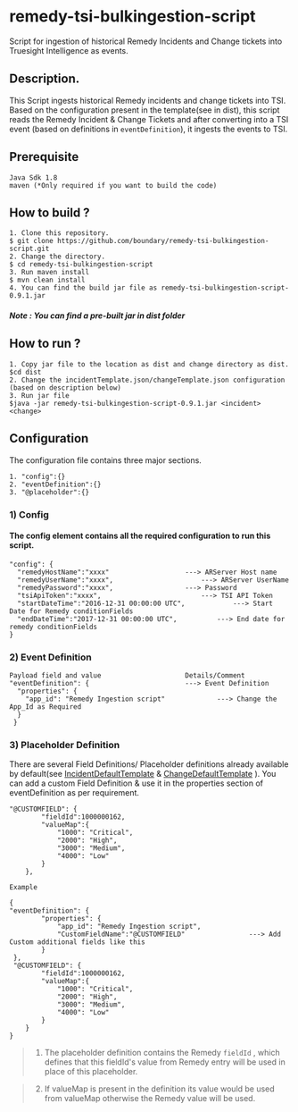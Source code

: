 # remedy-tsi-bulkingestion-script
Script for ingestion of historical Remedy Incidents and Change tickets into Truesight Intelligence as events.
## Description.

This Script ingests historical Remedy incidents and change tickets into TSI. Based on the configuration present in the template(see in dist), this script reads the Remedy Incident & Change Tickets and after converting into a TSI event (based on definitions in  `eventDefinition`), it ingests the events to TSI.


## Prerequisite 
```
Java Sdk 1.8
maven (*Only required if you want to build the code)
```
## How to build ? 
```
1. Clone this repository.
$ git clone https://github.com/boundary/remedy-tsi-bulkingestion-script.git
2. Change the directory.
$ cd remedy-tsi-bulkingestion-script
3. Run maven install
$ mvn clean install
4. You can find the build jar file as remedy-tsi-bulkingestion-script-0.9.1.jar
```
##### Note : You can find a pre-built jar in dist folder

## How to run ?
```
1. Copy jar file to the location as dist and change directory as dist.
$cd dist
2. Change the incidentTemplate.json/changeTemplate.json configuration (based on description below)
3. Run jar file
$java -jar remedy-tsi-bulkingestion-script-0.9.1.jar <incident> <change>
```
## Configuration
   The configuration file contains three major sections.


    1. "config":{}
    2. "eventDefinition":{}
    3. "@placeholder":{}


### 1) Config

#### The config element contains all the required configuration to run this script.
```
"config": {
  "remedyHostName":"xxxx"  					---> ARServer Host name
  "remedyUserName":"xxxx",  					---> ARServer UserName
  "remedyPassword":"xxxx",					---> Password
  "tsiApiToken":"xxxx",       					---> TSI API Token
  "startDateTime":"2016-12-31 00:00:00 UTC", 	 		---> Start Date for Remedy conditionFields
  "endDateTime":"2017-12-31 00:00:00 UTC", 			---> End date for remedy conditionFields
}

```


### 2) Event Definition
```
Payload field and value						Details/Comment
"eventDefinition": {						---> Event Definition
  "properties": {
    "app_id": "Remedy Ingestion script" 			---> Change the App_Id as Required
  }
 }
```

### 3) Placeholder Definition 
There are several Field Definitions/ Placeholder definitions already available by default(see [IncidentDefaultTemplate](https://github.com/boundary/remedy-tsi-integration-lib/blob/master/src/main/resources/incidentDefaultTemplate.json) & [ChangeDefaultTemplate](https://github.com/boundary/remedy-tsi-integration-lib/blob/master/src/main/resources/changeDefaultTemplate.json) ). You can add a custom Field Definition & use it in the properties section of eventDefinition as per requirement.
```
"@CUSTOMFIELD": {
		"fieldId":1000000162,
		"valueMap":{
			"1000": "Critical",
			"2000": "High",
			"3000": "Medium",
			"4000": "Low"
		}
	},
```

```
Example

{
"eventDefinition": {						  
		"properties": {
			"app_id": "Remedy Ingestion script",
			"CustomFieldName":"@CUSTOMFIELD"				---> Add Custom additional fields like this
		}
 },
 "@CUSTOMFIELD": {
		"fieldId":1000000162,
		"valueMap":{
			"1000": "Critical",
			"2000": "High",
			"3000": "Medium",
			"4000": "Low"
		}
	}
}
```
> 1. The placeholder definition contains the Remedy `fieldId` , which defines that this fieldId's value from Remedy entry will be used in place of this placeholder.

> 2. If valueMap is present in the definition its value would be used from valueMap otherwise the Remedy value will be used.


